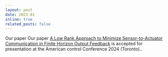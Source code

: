 ```yaml
---
layout: post
date: 2023-01
inline: true
related_posts: false
---
```


Our paper Our paper [A Low Rank Approach to Minimize Sensor-to-Actuator Communication in Finite Horizon Output Feedback](https://arxiv.org/pdf/2311.08998.pdf) is accepted for presentation at the American control Conference 2024 (Toronto)..
